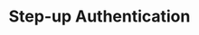 ---
layout: tutorial
title: Step-up Authentication
breadcrumb_title: Step-up authentication
relevantTo: [android,ios,windows,cordova]
weight: 6
---